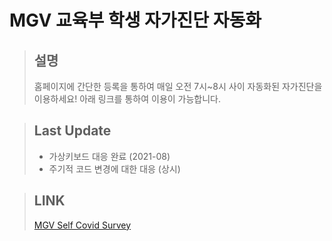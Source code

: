 # MGV 교육부 학생 자가진단 자동화

> ## 설명
> 홈페이지에 간단한 등록을 통하여 매일 오전 7시~8시 사이 자동화된 자가진단을 이용하세요!
> 아래 링크를 통하여 이용이 가능합니다.

> ## Last Update
> - 가상키보드 대응 완료 (2021-08)
> - 주기적 코드 변경에 대한 대응 (상시)

> ## LINK
> [MGV Self Covid Survey](https://scs.mgv.kr/)

